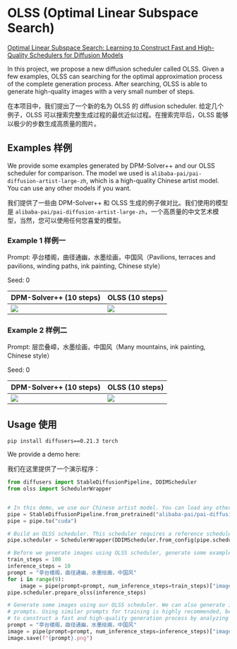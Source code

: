 # OLSS (Optimal Linear Subspace Search)

[Optimal Linear Subspace Search: Learning to Construct Fast and High-Quality Schedulers for Diffusion Models](https://arxiv.org/abs/2305.14677)

In this project, we propose a new diffusion scheduler called OLSS. Given a few examples, OLSS can searching for the optimal approximation process of the complete generation process. After searching, OLSS is able to generate high-quality images with a very small number of steps.

在本项目中，我们提出了一个新的名为 OLSS 的 diffusion scheduler. 给定几个例子，OLSS 可以搜索完整生成过程的最优近似过程。在搜索完毕后，OLSS 能够以极少的步数生成高质量的图片。

## Examples 样例

We provide some examples generated by DPM-Solver++ and our OLSS scheduler for comparison. The model we used is `alibaba-pai/pai-diffusion-artist-large-zh`, which is a high-quality Chinese artist model. You can use any other models if you want.

我们提供了一些由 DPM-Solver++ 和 OLSS 生成的例子做对比。我们使用的模型是 `alibaba-pai/pai-diffusion-artist-large-zh`，一个高质量的中文艺术模型，当然，您可以使用任何您喜爱的模型。

### Example 1 样例一

Prompt: 亭台楼阁，曲径通幽，水墨绘画，中国风（Pavilions, terraces and pavilions, winding paths, ink painting, Chinese style）

Seed: 0

|DPM-Solver++ (10 steps)|OLSS (10 steps)|
|-|-|
|![](images/Building_DPMSolver_0.png)|![](images/Building_OLSS_0.png)|

### Example 2 样例二

Prompt: 层峦叠嶂，水墨绘画，中国风（Many mountains, ink painting, Chinese style）

Seed: 0

|DPM-Solver++ (10 steps)|OLSS (10 steps)|
|-|-|
|![](images/Mountain_DPMSolver_0.png)|![](images/Mountain_OLSS_0.png)|

## Usage 使用

```
pip install diffusers==0.21.3 torch
```

We provide a demo here:

我们在这里提供了一个演示程序：

```python
from diffusers import StableDiffusionPipeline, DDIMScheduler
from olss import SchedulerWrapper


# In this demo, we use our Chinese artist model. You can load any other models if you want.
pipe = StableDiffusionPipeline.from_pretrained("alibaba-pai/pai-diffusion-artist-large-zh")
pipe = pipe.to("cuda")

# Build an OLSS scheduler. This scheduler requires a reference scheduler. We use DDIM here.
pipe.scheduler = SchedulerWrapper(DDIMScheduler.from_config(pipe.scheduler.config))

# Before we generate images using OLSS scheduler, generate some examples to train it.
train_steps = 100
inference_steps = 10
prompt = "亭台楼阁，曲径通幽，水墨绘画，中国风"
for i in range(9):
    image = pipe(prompt=prompt, num_inference_steps=train_steps)["images"][0]
pipe.scheduler.prepare_olss(inference_steps)

# Generate some images using our OLSS scheduler. We can also generate images with other
# prompts. Using similar prompts for training is highly recommended, because OLSS can learn
# to construct a fast and high-quality generation process by analyzing given examples.
prompt = "亭台楼阁，曲径通幽，水墨绘画，中国风"
image = pipe(prompt=prompt, num_inference_steps=inference_steps)["images"][0]
image.save(f"{prompt}.png")
```

